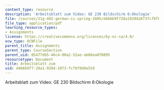 ```yaml
---
content_type: resource
description: 'Arbeitsblatt zum Video: GE 230 Bildschirm 6:Okologie'
file: /courses/21g-402-german-ii-spring-2005/d466b9f728a192042073fcf8f0d0e55d_MIT21G_402S05_oko_tip.pdf
file_type: application/pdf
learning_resource_types:
- Assignments
license: https://creativecommons.org/licenses/by-nc-sa/4.0/
ocw_type: OCWFile
parent_title: Assignments
parent_type: CourseSection
parent_uid: 05477db5-46c4-00a2-52ae-ab86ea070895
resourcetype: Document
title: Arbeitsblatt zum
uid: d466b9f7-28a1-9204-2073-fcf8f0d0e55d
---
```

Arbeitsblatt zum Video: GE 230 Bildschirm 6:Okologie